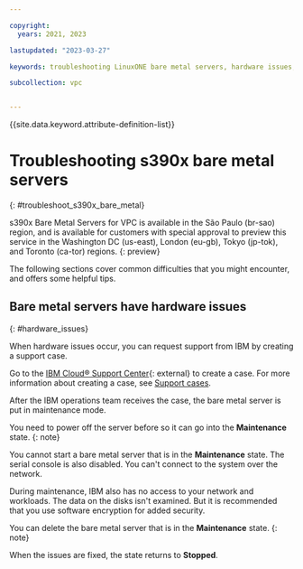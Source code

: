 ```yaml
---

copyright:
  years: 2021, 2023

lastupdated: "2023-03-27"

keywords: troubleshooting LinuxONE bare metal servers, hardware issues, troubleshoot s390x bare metal server

subcollection: vpc


---
```


{{site.data.keyword.attribute-definition-list}}

# Troubleshooting s390x bare metal servers
{: #troubleshoot_s390x_bare_metal}

s390x Bare Metal Servers for VPC is available in the São Paulo (br-sao) region, and is available for customers with special approval to preview this service in the Washington DC (us-east), London (eu-gb), Tokyo (jp-tok), and Toronto (ca-tor) regions.
{: preview}

The following sections cover common difficulties that you might encounter, and offers some helpful tips.

## Bare metal servers have hardware issues
{: #hardware_issues}

When hardware issues occur, you can request support from IBM by creating a support case.

Go to the [IBM Cloud&reg; Support Center](https://cloud.ibm.com/unifiedsupport/cases/form){: external} to create a case. For more information about creating a case, see [Support cases](/docs/vpc?topic=vpc-getting-help#support-tickets).

After the IBM operations team receives the case, the bare metal server is put in maintenance mode.

You need to power off the server before so it can go into the **Maintenance** state.
{: note}

You cannot start a bare metal server that is in the **Maintenance** state. The serial console is also disabled. You can't connect to the system over the network.

During maintenance, IBM also has no access to your network and workloads. The data on the disks isn't examined. But it is recommended that you use software encryption for added security.

You can delete the bare metal server that is in the **Maintenance** state.
{: note}

When the issues are fixed, the state returns to **Stopped**.
